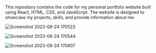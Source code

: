 This repository contains the code for my personal portfolio website built using React, HTML, CSS, and JavaScript. The website is designed to showcase my projects, skills, and provide information about me.




![Screenshot 2023-08-24 170523](https://github.com/ashfaq9/Portfolio/assets/105513240/b62a117d-5d50-4974-a9a5-c266a4034421)

![Screenshot 2023-08-24 170544](https://github.com/ashfaq9/Portfolio/assets/105513240/60f543b9-2506-48ae-a320-9173ff74c1b8)

![Screenshot 2023-08-24 170607](https://github.com/ashfaq9/Portfolio/assets/105513240/63ab347b-f0be-4014-81ce-e120f97e0c2d)

